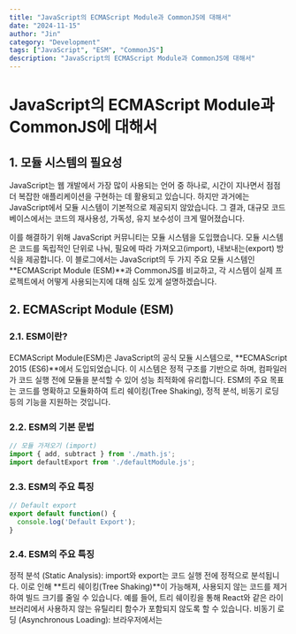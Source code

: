 ```yaml
---
title: "JavaScript의 ECMAScript Module과 CommonJS에 대해서"
date: "2024-11-15"
author: "Jin"
category: "Development"
tags: ["JavaScript", "ESM", "CommonJS"]
description: "JavaScript의 ECMAScript Module과 CommonJS에 대해서"
---
```


# JavaScript의 ECMAScript Module과 CommonJS에 대해서

## 1. 모듈 시스템의 필요성

JavaScript는 웹 개발에서 가장 많이 사용되는 언어 중 하나로, 시간이 지나면서 점점 더 복잡한 애플리케이션을 구현하는 데 활용되고 있습니다. 하지만 과거에는 JavaScript에서 모듈 시스템이 기본적으로 제공되지 않았습니다. 그 결과, 대규모 코드베이스에서는 코드의 재사용성, 가독성, 유지 보수성이 크게 떨어졌습니다.

이를 해결하기 위해 JavaScript 커뮤니티는 모듈 시스템을 도입했습니다. 모듈 시스템은 코드를 독립적인 단위로 나눠, 필요에 따라 가져오고(import), 내보내는(export) 방식을 제공합니다. 이 블로그에서는 JavaScript의 두 가지 주요 모듈 시스템인 **ECMAScript Module (ESM)**과 CommonJS를 비교하고, 각 시스템이 실제 프로젝트에서 어떻게 사용되는지에 대해 심도 있게 설명하겠습니다.

## 2. ECMAScript Module (ESM)

### 2.1. ESM이란?

ECMAScript Module(ESM)은 JavaScript의 공식 모듈 시스템으로, **ECMAScript 2015 (ES6)**에서 도입되었습니다. 이 시스템은 정적 구조를 기반으로 하며, 컴파일러가 코드 실행 전에 모듈을 분석할 수 있어 성능 최적화에 유리합니다. ESM의 주요 목표는 코드를 명확하고 모듈화하여 트리 쉐이킹(Tree Shaking), 정적 분석, 비동기 로딩 등의 기능을 지원하는 것입니다.

### 2.2. ESM의 기본 문법

```js
// 모듈 가져오기 (import)
import { add, subtract } from './math.js';
import defaultExport from './defaultModule.js';
```

### 2.3. ESM의 주요 특징

```js
// Default export
export default function() {
  console.log('Default Export');
}
```

### 2.4. ESM의 주요 특징

정적 분석 (Static Analysis): import와 export는 코드 실행 전에 정적으로 분석됩니다. 이로 인해 **트리 쉐이킹(Tree Shaking)**이 가능해져, 사용되지 않는 코드를 제거하여 빌드 크기를 줄일 수 있습니다. 예를 들어, 트리 쉐이킹을 통해 React와 같은 라이브러리에서 사용하지 않는 유틸리티 함수가 포함되지 않도록 할 수 있습니다.
비동기 로딩 (Asynchronous Loading): 브라우저에서는 <script type="module">을 통해 비동기적으로 모듈을 로드할 수 있습니다. 이를 통해 페이지의 초기 로딩 시간을 단축할 수 있습니다.
지연 로딩 (Lazy Loading): 특정 조건이 충족될 때만 모듈을 로드하여, 초기 로딩 성능을 개선할 수 있습니다. 예를 들어, 버튼 클릭 시 모듈을 로드하도록 설정할 수 있습니다:

```js
document.getElementById('loadButton').addEventListener('click', async () => {
  const { dynamicFunction } = await import('./dynamicModule.js');
  dynamicFunction();
});
```

### 2.5. ESM의 브라우저 지원과 설정

브라우저에서 ESM을 사용하려면 `<script type="module">`을 설정해야 합니다.

`<script type="module" src="app.js"></script>`
브라우저는 ESM을 자동으로 캐싱하므로, 동일한 모듈을 재사용할 때 성능 이점을 제공합니다.

## 3. CommonJS

### 3.1. CommonJS란?

CommonJS는 Node.js 환경에서 널리 사용되는 모듈 시스템으로, ES6 이전의 JavaScript에서 모듈화를 구현하기 위해 설계되었습니다. 주로 서버 측 코드에서 사용되며, 동기적으로 모듈을 가져오는 방식으로 작동합니다.

### 3.2. CommonJS의 기본 문법

```js
// 모듈 가져오기 (require)
const fs = require('fs');
const math = require('./math.js');
```

```js
// 모듈 내보내기 (module.exports)
const add = (a, b) => a + b;
module.exports = { add };
```

### 3.3. CommonJS의 주요 특징

동기 로딩 (Synchronous Loading): require()는 모듈을 동기적으로 가져오기 때문에, 파일 로드가 완료될 때까지 코드 실행이 차단됩니다. 이는 서버 환경에서는 문제가 없으나, 프론트엔드 환경에서는 성능 저하를 유발할 수 있습니다.
서버 환경 최적화: 파일 시스템 접근, 네트워크 요청 등 서버 측 기능에 최적화되어 있습니다. 예를 들어, Node.js의 fs 모듈을 사용하여 파일을 동기적으로 읽을 수 있습니다.

### 3.4. CommonJS의 한계점

정적 분석 불가: CommonJS는 동적으로 모듈을 가져오기 때문에, 빌드 도구에서 정적 분석이 어렵습니다. 이로 인해 트리 쉐이킹을 사용할 수 없고, 번들 크기가 커질 수 있습니다.
브라우저에서의 제한: CommonJS는 브라우저에서 바로 사용할 수 없으므로, Webpack과 같은 번들러를 사용해야 합니다.

## 4. ESM과 CommonJS 비교

### 4.1. 문법

```js
// ESM
import, export
```

```js
// CommonJS
require(), module.exports
```

### 4.2. 로딩 방식

|  | ESM | CommonJS |
| --- | --- | --- |
| 비동기 (Async) | 동기 (Sync) |
| 정적 분석 가능 여부 | 가능 | 불가능 |
| 사용 환경 | 브라우저, Node.js | 주로 Node.js |
| 트리 쉐이킹 지원 | 지원 | 미지원 |

###  4.3. ESM과 CommonJS의 심화 비교

#### 4.3.1. 정적 분석 가능 여부

ESM은 정적 분석이 가능하여, 빌드 시 사용되지 않는 코드를 자동으로 제거할 수 있습니다. 반면 CommonJS는 동적으로 모듈을 가져오기 때문에, 코드 최적화가 어렵습니다.

#### 4.3.2. 로딩 방식

ESM은 비동기 로딩을 지원하여 프론트엔드 성능을 개선할 수 있습니다. 반면 CommonJS는 동기적으로 모듈을 가져오기 때문에 브라우저 환경에서는 느려질 수 있습니다.

#### 4.3.3. 트리 쉐이킹

ESM은 불필요한 코드가 빌드에 포함되지 않도록 트리 쉐이킹을 지원합니다. 예를 들어, ESM을 사용하면 React에서 사용하지 않는 컴포넌트가 번들에 포함되지 않으므로, 빌드 크기를 크게 줄일 수 있습니다.

## 5. Node.js에서 ESM과 CommonJS 혼용하기

### 5.1. Node.js에서 ESM 사용하기

Node.js에서 ESM을 활성화하려면 package.json 파일에 다음과 같이 설정합니다.

```json
{
  "type": "module"
}
```

이 설정을 통해 ESM 문법을 사용할 수 있으며, CommonJS와는 호환성 문제를 피하기 위해 주의가 필요합니다.

### 5.2. 혼용 사용 예시

```js
// CommonJS에서 ESM 모듈 가져오기:
const { add } = await import('./math.mjs');
```

```js
// ESM에서 CommonJS 모듈 가져오기:
import pkg from './module.cjs';
```

## 6. 모듈 시스템 전환 시 고려 사항

기존 라이브러리 호환성: 프로젝트에서 사용하는 라이브러리가 ESM을 지원하는지 확인합니다.
번들러 설정: Webpack, Vite 등의 번들러를 통해 모듈 시스템을 자동으로 변환할 수 있습니다.
트리 쉐이킹 최적화: ESM을 사용해 빌드 크기를 줄이고 성능을 최적화할 수 있습니다.

## 7. 결론 및 요약

JavaScript의 두 가지 대표적인 모듈 시스템인 ECMAScript Module과 CommonJS는 각기 다른 환경과 요구 사항에 맞게 설계되었습니다. 최신 프로젝트에서는 성능과 최적화를 위해 ESM으로의 전환을 고려하는 것이 좋습니다. 다만, 기존 프로젝트나 서버 측 애플리케이션에서는 여전히 CommonJS가 유용하게 사용될 수 있습니다.

## 8. 참고 자료 및 추가 학습 리소스

- MDN Web Docs - JavaScript Modules
- Node.js 공식 문서
- Webpack Documentation